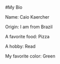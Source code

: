 #My Bio

Name: Caio Kaercher

Origin: I am from Brazil

A favorite food: Pizza

A hobby: Read

My favorite color: Green
